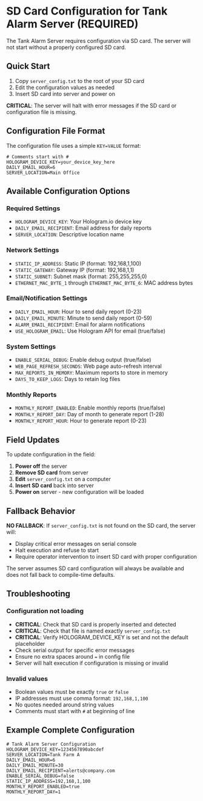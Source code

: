 # SD Card Configuration for Tank Alarm Server (REQUIRED)

The Tank Alarm Server requires configuration via SD card. The server will not start without a properly configured SD card.

## Quick Start

1. Copy `server_config.txt` to the root of your SD card
2. Edit the configuration values as needed
3. Insert SD card into server and power on

**CRITICAL**: The server will halt with error messages if the SD card or configuration file is missing.

## Configuration File Format

The configuration file uses a simple `KEY=VALUE` format:

```
# Comments start with #
HOLOGRAM_DEVICE_KEY=your_device_key_here
DAILY_EMAIL_HOUR=6
SERVER_LOCATION=Main Office
```

## Available Configuration Options

### Required Settings
- `HOLOGRAM_DEVICE_KEY`: Your Hologram.io device key
- `DAILY_EMAIL_RECIPIENT`: Email address for daily reports
- `SERVER_LOCATION`: Descriptive location name

### Network Settings
- `STATIC_IP_ADDRESS`: Static IP (format: 192,168,1,100)
- `STATIC_GATEWAY`: Gateway IP (format: 192,168,1,1)  
- `STATIC_SUBNET`: Subnet mask (format: 255,255,255,0)
- `ETHERNET_MAC_BYTE_1` through `ETHERNET_MAC_BYTE_6`: MAC address bytes

### Email/Notification Settings
- `DAILY_EMAIL_HOUR`: Hour to send daily report (0-23)
- `DAILY_EMAIL_MINUTE`: Minute to send daily report (0-59)
- `ALARM_EMAIL_RECIPIENT`: Email for alarm notifications
- `USE_HOLOGRAM_EMAIL`: Use Hologram API for email (true/false)

### System Settings
- `ENABLE_SERIAL_DEBUG`: Enable debug output (true/false)
- `WEB_PAGE_REFRESH_SECONDS`: Web page auto-refresh interval
- `MAX_REPORTS_IN_MEMORY`: Maximum reports to store in memory
- `DAYS_TO_KEEP_LOGS`: Days to retain log files

### Monthly Reports
- `MONTHLY_REPORT_ENABLED`: Enable monthly reports (true/false)
- `MONTHLY_REPORT_DAY`: Day of month to generate report (1-28)
- `MONTHLY_REPORT_HOUR`: Hour to generate report (0-23)

## Field Updates

To update configuration in the field:

1. **Power off** the server
2. **Remove SD card** from server
3. **Edit** `server_config.txt` on a computer
4. **Insert SD card** back into server
5. **Power on** server - new configuration will be loaded

## Fallback Behavior

**NO FALLBACK**: If `server_config.txt` is not found on the SD card, the server will:
- Display critical error messages on serial console
- Halt execution and refuse to start
- Require operator intervention to insert SD card with proper configuration

The server assumes SD card configuration will always be available and does not fall back to compile-time defaults.

## Troubleshooting

### Configuration not loading
- **CRITICAL**: Check that SD card is properly inserted and detected
- **CRITICAL**: Check that file is named exactly `server_config.txt`
- **CRITICAL**: Verify HOLOGRAM_DEVICE_KEY is set and not the default placeholder
- Check serial output for specific error messages
- Ensure no extra spaces around `=` in config file
- Server will halt execution if configuration is missing or invalid

### Invalid values
- Boolean values must be exactly `true` or `false`
- IP addresses must use comma format: `192,168,1,100`
- No quotes needed around string values
- Comments must start with `#` at beginning of line

## Example Complete Configuration

```
# Tank Alarm Server Configuration
HOLOGRAM_DEVICE_KEY=1234567890abcdef
SERVER_LOCATION=Tank Farm A
DAILY_EMAIL_HOUR=6
DAILY_EMAIL_MINUTE=30
DAILY_EMAIL_RECIPIENT=alerts@company.com
ENABLE_SERIAL_DEBUG=false
STATIC_IP_ADDRESS=192,168,1,100
MONTHLY_REPORT_ENABLED=true
MONTHLY_REPORT_DAY=1
```